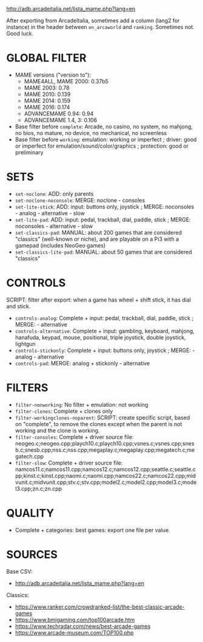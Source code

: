 
http://adb.arcadeitalia.net/lista_mame.php?lang=en

After exporting from ArcadeItalia, sometimes add a column (lang2 for instance) in the header between `on_arcaworld` and `ranking`. Sometimes not. Good luck.

# GLOBAL FILTER

* MAME versions ("version to"):
  * MAME4ALL, MAME 2000: 0.37b5
  * MAME 2003: 0.78
  * MAME 2010: 0.139
  * MAME 2014: 0.159
  * MAME 2016: 0.174
  * ADVANCEMAME 0.94: 0.94
  * ADVANCEMAME 1.4, 3: 0.106
* Base filter before `complete`: Arcade, no casino, no system, no mahjong, no bios, no mature, no device, no mechanical, no screenless
* Base filter before `working`: emulation: working or imperfect ; driver: good or imperfect for emulation/sound/color/graphics ; protection: good or preliminary

# SETS

* `set-noclone`: ADD: only parents
* `set-noclone-noconsole`: MERGE: noclone - consoles
* `set-lite-stick`: ADD: input: buttons only, joystick ; MERGE: noconsoles - analog - alternative - slow
* `set-lite-pad`: ADD: input: pedal, trackball, dial, paddle, stick ; MERGE: noconsoles - alternative - slow
* `set-classics-pad`: MANUAL: about 200 games that are considered "classics" (well-known or niche), and are playable on a Pi3 with a gamepad (includes NeoGeo games)
* `set-classics-lite-pad`: MANUAL: about 50 games that are considered "classics"

# CONTROLS

SCRIPT: filter after export: when a game has wheel + shift stick, it has dial and stick.

* `controls-analog`: Complete + input: pedal, trackball, dial, paddle, stick ; MERGE: - alternative
* `controls-alternative`: Complete + input: gambling, keyboard, mahjong, hanafuda, keypad, mouse, positional, triple joystick, double joystick, lightgun
* `controls-stickonly`: Complete + input: buttons only, joystick ; MERGE: - analog - alternative
* `controls-pad`: MERGE: analog + stickonly - alternative

# FILTERS

* `filter-nonworking`: No filter + emulation: not working
* `filter-clones`: Complete + clones only
* `filter-workingclones-noparent`: SCRIPT: create specific script, based on "complete", to remove the clones except when the parent is not working and the clone is working.
* `filter-consoles`: Complete + driver source file: neogeo.c;neogeo.cpp;playch10.c;playch10.cpp;vsnes.c;vsnes.cpp;snesb.c;snesb.cpp;nss.c;nss.cpp;megaplay.c;megaplay.cpp;megatech.c;megatech.cpp
* `filter-slow`: Complete + driver source file: namcos11.c;namcos11.cpp;namcos12.c;namcos12.cpp;seattle.c;seattle.cpp;kinst.c;kinst.cpp;naomi.c;naomi.cpp;namcos22.c;namcos22.cpp;midvunit.c;midvunit.cpp;stv.c;stv.cpp;model2.c;model2.cpp;model3.c;model3.cpp;zn.c;zn.cpp

# QUALITY

* Complete + categories: best games: export one file per value.

# SOURCES

Base CSV:
- http://adb.arcadeitalia.net/lista_mame.php?lang=en

Classics:
- https://www.ranker.com/crowdranked-list/the-best-classic-arcade-games
- https://www.bmigaming.com/top100arcade.htm
- https://www.techradar.com/news/best-arcade-games
- https://www.arcade-museum.com/TOP100.php